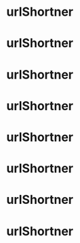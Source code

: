 # urlShortner
# urlShortner
# urlShortner
# urlShortner
# urlShortner
# urlShortner
# urlShortner
# urlShortner
